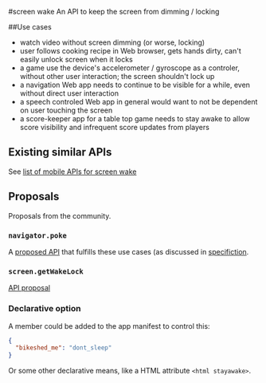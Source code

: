 #screen wake
An API to keep the screen from dimming / locking

##Use cases

* watch video without screen dimming (or worse, locking)
* user follows cooking recipe in Web browser, gets hands dirty, can't easily unlock screen when it locks
* a game use the device's accelerometer / gyroscope as a controler, without other user interaction; the screen shouldn't lock up
* a navigation Web app needs to continue to be visible for a while, even without direct user interaction
* a speech controled Web app in general would want to not be dependent on user touching the screen
* a score-keeper app for a table top game needs to stay awake to allow score visibility and infrequent score updates from players

## Existing similar APIs
See [list of mobile APIs for screen wake](https://github.com/w3c-webmob/web-api-gap/blob/master/features/screen-wake.md)

## Proposals
Proposals from the community.

### `navigator.poke`
A [proposed API](http://w3c.github.io/screen-wake/navigator_poke.html) that fulfills these use cases (as discussed in [specifiction](http://discourse.specifiction.org/t/allow-developers-to-control-wake-lock-aka-disable-auto-dimming).

### `screen.getWakeLock`
[API proposal](screen_requestWakeLock.md)


### Declarative option
A member could be added to the app manifest to control this:

```JSON
{
  "bikeshed_me": "dont_sleep"
}
```

Or some other declarative means, like a HTML attribute `<html stayawake>`.




